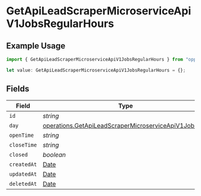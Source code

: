 # GetApiLeadScraperMicroserviceApiV1JobsRegularHours

## Example Usage

```typescript
import { GetApiLeadScraperMicroserviceApiV1JobsRegularHours } from "oppulence-backend-sdk/models/operations";

let value: GetApiLeadScraperMicroserviceApiV1JobsRegularHours = {};
```

## Fields

| Field                                                                                                                        | Type                                                                                                                         | Required                                                                                                                     | Description                                                                                                                  |
| ---------------------------------------------------------------------------------------------------------------------------- | ---------------------------------------------------------------------------------------------------------------------------- | ---------------------------------------------------------------------------------------------------------------------------- | ---------------------------------------------------------------------------------------------------------------------------- |
| `id`                                                                                                                         | *string*                                                                                                                     | :heavy_minus_sign:                                                                                                           | N/A                                                                                                                          |
| `day`                                                                                                                        | [operations.GetApiLeadScraperMicroserviceApiV1JobsDay](../../models/operations/getapileadscrapermicroserviceapiv1jobsday.md) | :heavy_minus_sign:                                                                                                           | N/A                                                                                                                          |
| `openTime`                                                                                                                   | *string*                                                                                                                     | :heavy_minus_sign:                                                                                                           | N/A                                                                                                                          |
| `closeTime`                                                                                                                  | *string*                                                                                                                     | :heavy_minus_sign:                                                                                                           | N/A                                                                                                                          |
| `closed`                                                                                                                     | *boolean*                                                                                                                    | :heavy_minus_sign:                                                                                                           | N/A                                                                                                                          |
| `createdAt`                                                                                                                  | [Date](https://developer.mozilla.org/en-US/docs/Web/JavaScript/Reference/Global_Objects/Date)                                | :heavy_minus_sign:                                                                                                           | N/A                                                                                                                          |
| `updatedAt`                                                                                                                  | [Date](https://developer.mozilla.org/en-US/docs/Web/JavaScript/Reference/Global_Objects/Date)                                | :heavy_minus_sign:                                                                                                           | N/A                                                                                                                          |
| `deletedAt`                                                                                                                  | [Date](https://developer.mozilla.org/en-US/docs/Web/JavaScript/Reference/Global_Objects/Date)                                | :heavy_minus_sign:                                                                                                           | N/A                                                                                                                          |